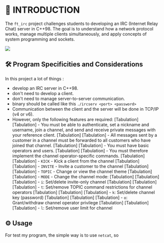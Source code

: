 # 🚀 INTRODUCTION

The `ft_irc` project challenges students to developing an IRC (Internet Relay Chat) server in C++98.
The goal is to understand how a network protocol works, manage multiple clients simultaneously, and apply concepts of system programming and sockets.

![](https://raw.githubusercontent.com/andreasbm/readme/master/assets/lines/rainbow.png)

## 🛠️ Program Specificities and Considerations

In this project a lot of things :
- develop an IRC server in C++98.
- don't need to develop a client.
- don't need to manage server-to-server communication.
- binary should be called like this `./ircserv <port> <password>`
- Communication between the client and the server will be done in TCP/IP (v4 or v6).
- However, only the following features are required:
[Tabulation] [Tabulation] - You must be able to authenticate, set a nickname and username, join a channel, and send and receive private messages with your reference client.
[Tabulation] [Tabulation] - All messages sent by a customer in a channel must be forwarded to all customers who have joined that channel.
[Tabulation] [Tabulation] - You must have basic operators and users.
[Tabulation] [Tabulation] - You must therefore implement the channel operator-specific commands.
[Tabulation] [Tabulation] - `KICK` - Kick a client from the channel
[Tabulation] [Tabulation] - `INVITE` - Invite a customer to the channel
[Tabulation] [Tabulation] - `TOPIC` - Change or view the channel theme
[Tabulation] [Tabulation] - `MODE` - Change the channel mode:
[Tabulation] [Tabulation] [Tabulation] - `i`: Set/delete invite-only channel
[Tabulation] [Tabulation] [Tabulation] - `t`: Set/remove TOPIC command restrictions for channel operators
[Tabulation] [Tabulation] [Tabulation] - `k`: Set/delete channel key (password)
[Tabulation] [Tabulation] [Tabulation] - `o`: Grant/withdraw channel operator privilege
[Tabulation] [Tabulation] [Tabulation] - `l`: Set/remove user limit for channel

## ⚙️ Usage

For test my program, the simple way is to use `netcat`, so 
